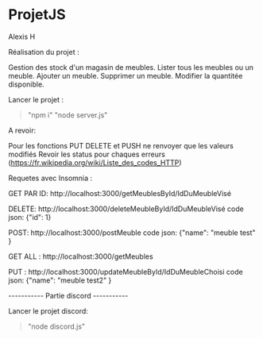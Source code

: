 # ProjetJS
Alexis H

Réalisation du projet  :

Gestion des stock d'un magasin de meubles. Lister tous les meubles ou un meuble. 
Ajouter un meuble. Supprimer un meuble. Modifier la quantitée disponible.


Lancer le projet :

> "npm i"
> "node server.js"


A revoir: 

Pour les fonctions PUT DELETE et PUSH ne renvoyer que les valeurs modifiés
Revoir les status pour chaques erreurs
(https://fr.wikipedia.org/wiki/Liste_des_codes_HTTP)


Requetes avec Insomnia :

GET PAR ID:
http://localhost:3000/getMeublesById/IdDuMeubleVisé

DELETE:
http://localhost:3000/deleteMeubleById/IdDuMeubleVisé
code json: {"id": 1}

POST: 
http://localhost:3000/postMeuble
code json: {"name": "meuble test" }

GET ALL :
http://localhost:3000/getMeubles

PUT : 
http://localhost:3000/updateMeubleById/IdDuMeubleChoisi
code json: {"name": "meuble test2" }

----------- Partie discord -----------

Lancer le projet discord:

> "node discord.js"
